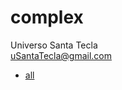 # complex
Universo Santa Tecla  
[uSantaTecla@gmail.com](mailto:uSantaTecla@gmail.com)  

* [all](./all.md)

